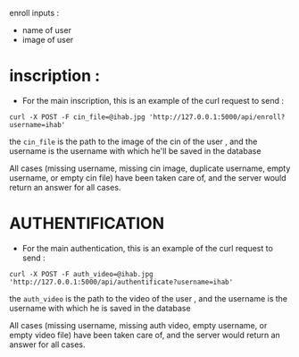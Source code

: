 enroll inputs :

- name of user
- image of user

# inscription :
- For the main inscription, this is an example of the curl request to send :
```
curl -X POST -F cin_file=@ihab.jpg 'http://127.0.0.1:5000/api/enroll?username=ihab'
```
the `cin_file` is the path to the image of the cin of the user , and the username is the username with which he'll be saved in the database

All cases (missing username, missing cin image, duplicate username, empty username, or empty cin file) have been taken care of, and the server would return an answer for all cases.


# AUTHENTIFICATION

- For the main authentication, this is an example of the curl request to send :

```
curl -X POST -F auth_video=@ihab.jpg 'http://127.0.0.1:5000/api/authentificate?username=ihab'
```

the `auth_video` is the path to the video of the user , and the username is the username with which he is saved in the database

All cases (missing username, missing auth video, empty username, or empty video file) have been taken care of, and the server would return an answer for all cases.
